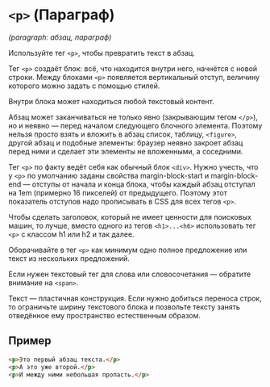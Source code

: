 # `<p>` (Параграф)

_(paragraph: абзац, параграф)_

Используйте тег `<p>`, чтобы превратить текст в абзац.

Тег `<p>` создаёт блок: всё, что находится внутри него, начнётся с новой строки. Между блоками `<p>` появляется вертикальный отступ, величину которого можно задать с помощью стилей.

Внутри блока может находиться любой текстовый контент.

Абзац может заканчиваться не только явно (закрывающим тегом `</p>`), но и неявно — перед началом следующего блочного элемента. Поэтому нельзя просто взять и вложить в абзац список, таблицу, `<figure>`, другой абзац и подобные элементы: браузер неявно закроет абзац перед ними и сделает эти элементы не вложенными, а соседними.

Тег `<p>` по факту ведёт себя как обычный блок `<div>`. Нужно учесть, что у `<p>` по умолчанию заданы свойства margin-block-start и margin-block-end — отступы от начала и конца блока, чтобы каждый абзац отступал на 1em (примерно 16 пикселей) от предыдущего. Поэтому этот показатель отступов надо прописывать в CSS для всех тегов `<p>`.

Чтобы сделать заголовок, который не имеет ценности для поисковых машин, то лучше, вместо одного из тегов `<h1>...<h6>` использовать тег `<p>` с классом h1 или h2 и так далее.

Оборачивайте в тег `<p>` как минимум одно полное предложение или текст из нескольких предложений.

Если нужен текстовый тег для слова или словосочетания — обратите внимание на `<span>`.

Текст — пластичная конструкция. Если нужно добиться переноса строк, то ограничьте ширину текстового блока и позвольте тексту занять отведённое ему пространство естественным образом.

## Пример

```html
<p>Это первый абзац текста.</p>
<p>А это уже второй.</p>
<p>И между ними небольшая пропасть.</p>
```
